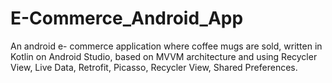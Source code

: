 # E-Commerce_Android_App

An android e- commerce application where coffee mugs are sold, written in Kotlin on Android Studio, based on MVVM architecture and using Recycler View, Live Data, Retrofit, Picasso, Recycler View, Shared Preferences.
